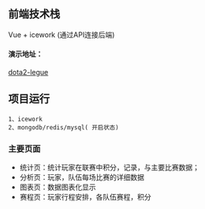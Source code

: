 ## 前端技术栈

Vue + icework (通过API连接后端)
#### 演示地址：
 [dota2-legue](https://hopnetworks.github.io/WebForShow-Dota2-Legue/dist/)
## 项目运行

```
1、icework
2、mongodb/redis/mysql( 开启状态)

```
### 主要页面

- 统计页：统计玩家在联赛中积分，记录，与主要比赛数据；
- 分析页：玩家，队伍每场比赛的详细数据
- 图表页：数据图表化显示
- 赛程页：玩家行程安排，各队伍赛程，积分


